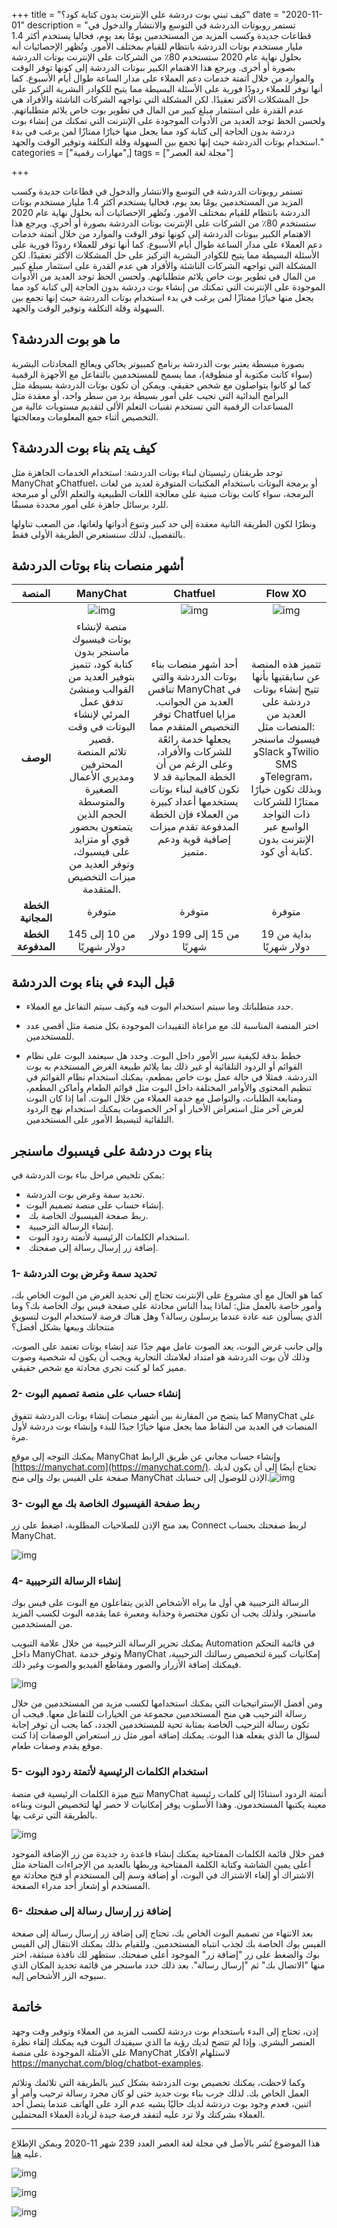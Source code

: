+++
title = "كيف تبني بوت دردشة على الإنترنت بدون كتابة كود؟"
date = "2020-11-01"
description = "تستمر روبوتات الدردشة في التوسع والانتشار والدخول في قطاعات جديدة وكسب المزيد من المستخدمين يومًا بعد يوم، فحاليا يستخدم أكثر 1.4 مليار مستخدم بوتات الدردشة بانتظام للقيام بمختلف الأمور. وتُظهر الإحصائيات أنه بحلول نهاية عام 2020 ستستخدم 80٪ من الشركات على الإنترنت بوتات الدردشة بصورة أو أخرى. ويرجع هذا الاهتمام الكبير ببوتات الدردشة إلى كونها توفر الوقت والموارد من خلال أتمتة خدمات دعم العملاء على مدار الساعة طوال أيام الأسبوع. كما أنها توفر للعملاء ردودًا فورية على الأسئلة البسيطة مما يتيح للكوادر البشرية التركيز على حل المشكلات الأكثر تعقيدًا. لكن المشكلة التي تواجهه الشركات الناشئة والأفراد هي عدم القدرة على استثمار مبلغ كبير من المال في تطوير بوت خاص يلائم متطلباتهم. ولحسن الحظ توجد العديد من الأدوات الموجودة على الإنترنت التي تمكنك من إنشاء بوت دردشة بدون الحاجة إلى كتابة كود مما يجعل منها خيارًا ممتازًا لمن يرغب في بدء استخدام بوتات الدردشة حيث إنها تجمع بين السهولة وقلة التكلفة وتوفير الوقت والجهد."
categories = ["مهارات رقمية",]
tags = ["مجلة لغة العصر"]

+++

تستمر روبوتات الدردشة في التوسع والانتشار والدخول في قطاعات جديدة وكسب المزيد من المستخدمين يومًا بعد يوم، فحاليا يستخدم أكثر 1.4 مليار مستخدم بوتات الدردشة بانتظام للقيام بمختلف الأمور. وتُظهر الإحصائيات أنه بحلول نهاية عام 2020 ستستخدم 80٪ من الشركات على الإنترنت بوتات الدردشة بصورة أو أخرى. ويرجع هذا الاهتمام الكبير ببوتات الدردشة إلى كونها توفر الوقت والموارد من خلال أتمتة خدمات دعم العملاء على مدار الساعة طوال أيام الأسبوع. كما أنها توفر للعملاء ردودًا فورية على الأسئلة البسيطة مما يتيح للكوادر البشرية التركيز على حل المشكلات الأكثر تعقيدًا. لكن المشكلة التي تواجهه الشركات الناشئة والأفراد هي عدم القدرة على استثمار مبلغ كبير من المال في تطوير بوت خاص يلائم متطلباتهم. ولحسن الحظ توجد العديد من الأدوات الموجودة على الإنترنت التي تمكنك من إنشاء بوت دردشة بدون الحاجة إلى كتابة كود مما يجعل منها خيارًا ممتازًا لمن يرغب في بدء استخدام بوتات الدردشة حيث إنها تجمع بين السهولة وقلة التكلفة وتوفير الوقت والجهد.

## ما هو بوت الدردشة؟

بصورة مبسطة يعتبر بوت الدردشة برنامج كمبيوتر يحاكي ويعالج المحادثات البشرية (سواء كانت مكتوبة أو منطوقة)، مما يسمح للمستخدمين بالتفاعل مع الأجهزة الرقمية كما لو كانوا يتواصلون مع شخص حقيقي. ويمكن أن تكون بوتات الدردشة بسيطة مثل البرامج البدائية التي تجيب على أمور بسيطة برد من سطر واحد، أو معقدة مثل المساعدات الرقمية التي تستخدم تقنيات التعلم الألى لتقديم مستويات عالية من التخصيص أثناء جمع المعلومات ومعالجتها.

## كيف يتم بناء بوت الدردشة؟

توجد طريقتان رئيسيتان لبناء بوتات الدردشة: استخدام الخدمات الجاهزة مثل ManyChat وChatfuel، أو برمجة البوتات باستخدام المكتبات المتوفرة لعديد من لغات البرمجة، سواء كانت بوتات مبنية على معالجة اللغات الطبيعية والتعلم الألى أو مبرمجة للرد برسائل جاهزة على أمور محددة مسبقًا.

ونظرًا لكون الطريقة الثانية معقدة إلى حد كبير وتنوع أدواتها ولغاتها، من الصعب تناولها بالتفصيل، لذلك سنستعرض الطريقة الأولى فقط.

## أشهر منصات بناء بوتات الدردشة

|       المنصة       |                                                                                                                                         ManyChat                                                                                                                                          |                                                                                                                                                   Chatfuel                                                                                                                                                   |                                                                                                           Flow XO                                                                                                           |
| :----------------: | :---------------------------------------------------------------------------------------------------------------------------------------------------------------------------------------------------------------------------------------------------------------------------------------: | :----------------------------------------------------------------------------------------------------------------------------------------------------------------------------------------------------------------------------------------------------------------------------------------------------------: | :-------------------------------------------------------------------------------------------------------------------------------------------------------------------------------------------------------------------------: |
|                    |                                                                                                                         ![img](images/ManyChat.png?height=120px)                                                                                                                          |                                                                                                                                   ![img](images/Chatfuel.png?height=120px)                                                                                                                                   |                                                                                           ![img](images/flow-xo.png?height=120px)                                                                                           |
|     **الوصف**      | منصة لإنشاء بوتات فيسبوك ماسنجر بدون كتابة كود، تتميز بتوفير العديد من القوالب ومنشئ تدفق عمل المرئي لإنشاء البوتات في وقت قصير.<br />تلائم المنصة المحترفين ومديري الأعمال الصغيرة والمتوسطة الحجم الذين يتمتعون بحضور قوي أو متزايد على فيسبوك، وتوفر العديد من ميزات التخصيص المتقدمة. | أحد أشهر منصات بناء بوتات الدردشة والتي تنافس ManyChat في العديد من الجوانب. توفر Chatfuel مزايا التخصيص المتقدم مما يجعلها خدمة رائعًة للشركات والأفراد، وعلى الرغم من أن الخطة المجانية قد لا تكون كافية لبناء بوتات يستخدمها أعداد كبيرة من العملاء فإن الخطة المدفوعة تقدم ميزات إضافية قوية ودعم متميز. | تتميز هذه المنصة عن سابقتيها بأنها تتيح إنشاء بوتات دردشة على العديد من المنصات مثل:<br /> فيسبوك ماسنجر وSlack وTwilio SMS وTelegram، وبذلك تكون خيارًا ممتازًا للشركات ذات التواجد الواسع عبر الإنترنت بدون كتابة أي كود. |
| **الخطة المجانية** |                                                                                                                                          متوفرة                                                                                                                                           |                                                                                                                                                    متوفرة                                                                                                                                                    |                                                                                                           متوفرة                                                                                                            |
| **الخطة المدفوعة** |                                                                                                                                من 10 إلى 145 دولار شهريًا                                                                                                                                 |                                                                                                                                          من 15 إلى 199 دولار شهريًا                                                                                                                                          |                                                                                                  بداية من 19 دولار شهريًا                                                                                                   |

## قبل البدء في بناء بوت الدردشة

- حدد متطلباتك وما سيتم استخدام البوت فيه وكيف سيتم التفاعل مع العملاء.

- اختر المنصة المناسبة لك مع مراعاة التقييدات الموجودة بكل منصة مثل أقصى عدد للمستخدمين.

- خطط بدقة لكيفية سير الأمور داخل البوت. وحدد هل سيعتمد البوت على نظام القوائم أو الردود التلقائية أو غير ذلك بما يلائم طبيعة الغرض المستخدم به بوت الدردشة. فمثلا في حالة عمل بوت خاص بمطعم، يمكنك استخدام نظام القوائم في تنظيم المحتوى والأوامر المختلفة داخل البوت مثل قوائم الطعام وأماكن المطعم، ومتابعة الطلبات، والتواصل مع خدمة العملاء من خلال البوت. أما إذا كان البوت لغرض آخر مثل استعراض الأخبار أو آخر الخصومات يمكنك استخدام نهج الردود التلقائية لتبسيط الأمور على المستخدمين.

## بناء بوت دردشة على فيسبوك ماسنجر

يمكن تلخيص مراحل بناء بوت الدردشة في:

- تحديد سمة وغرض بوت الدردشة.
- إنشاء حساب على منصة تصميم البوت.
- ​ ربط صفحة الفيسبوك الخاصة بك.
- ​ إنشاء الرسالة الترحيبية.
- ​ استخدام الكلمات الرئيسية لأتمتة ردود البوت.
- ​ إضافة زر إرسال رسالة إلى صفحتك.

### 1- تحديد سمة وغرض بوت الدردشة

كما هو الحال مع أي مشروع على الإنترنت تحتاج إلى تحديد الغرض من البوت الخاص بك، وأمور خاصة بالعمل مثل: لماذا يبدأ الناس محادثة على صفحة فيس بوك الخاصة بك؟ وما الذي يسألون عنه عادة عندما يرسلون رسالة؟ وهل هناك فرصة لاستخدام البوت لتسويق منتجاتك وبيعها بشكل أفضل؟

وإلى جانب غرض البوت، يعد الصوت عامل مهم جدًا عند إنشاء بوتات تعتمد على الصوت، وذلك لأن بوت الدردشة هو امتداد لعلامتك التجارية ويجب أن يكون له شخصية وصوت مميز كما لو كنت تجري محادثة مع شخص حقيقي.

### 2- إنشاء حساب على منصة تصميم البوت

كما يتضح من المقارنة بين أشهر منصات إنشاء بوتات الدردشة تتفوق ManyChat على المنصات في العديد من النقاط مما يجعل منها خيارًا جيدًا للبدء وإنشاء بوت دردشة لأول مرة.

يمكنك التوجه إلى موقع ManyChat وإنشاء حساب مجاني عن طريق الرابط [https://manychat.com](https://manychat.com/). تحتاج أيضًا إلى أن يكون لديك صفحة على الفيس بوك وإلى منح ManyChat الإذن للوصول إلى حسابك.![img](featured-manychat-1.png)

### 3- ربط صفحة الفيسبوك الخاصة بك مع البوت

بعد منح الإذن للصلاحيات المطلوبة، اضغط على زر Connect لربط صفحتك بحساب ManyChat.

![img](images/manychat-2.png)

### 4- إنشاء الرسالة الترحيبية

الرسالة الترحيبية هي أول ما يراه الأشخاص الذين يتفاعلون مع البوت على فيس بوك ماسنجر، ولذلك يجب أن تكون مختصرة وجذابة ومعبرة عما يقدمه البوت لكسب المزيد من المستخدمين.

يمكنك تحرير الرسالة الترحيبية من خلال علامة التبويب Automation في قائمة التحكم داخل ManyChat. وتوفر خدمة ManyChat إمكانيات كبيرة لتخصيص رسالتك الترحيبية، فيمكنك إضافة الأزرار والصور ومقاطع الفيديو والصوت وغير ذلك.

![img](images/manychat-3.png)

ومن أفضل الإستراتيجيات التي يمكنك استخدامها لكسب مزيد من المستخدمين من خلال رسالة الترحيب هي منح المستخدمين مجموعة من الخيارات للتفاعل معها. فيجب أن تكون رسالة الترحيب الخاصة بمثابة تحية للمستخدمين الجدد، كما يجب أن توفر إجابة لسؤال ما الذي يفعله هذا البوت. يمكنك إضافة أمور مثل زر استعراض الوصفات إذا كنت موقع يقدم وصفات طعام.

### 5- استخدام الكلمات الرئيسية لأتمتة ردود البوت

تتيح ميزة الكلمات الرئيسية في منصة ManyChat أتمتة الردود استنادًا إلى كلمات رئيسية معينة يكتبها المستخدمون. وهذا الأسلوب يوفر إمكانيات لا حصر لها لتخصيص البوت وبناءه بالطريقة التي ترغب بها.

![img](images/manychat-4.png)

فمن خلال قائمة الكلمات المفتاحية يمكنك إنشاء قاعدة رد جديدة من زر الإضافة الموجود أعلى يمين الشاشة وكتابة الكلمة المفتاحية وربطها بالعديد من الإجراءات المتاحة مثل الاشتراك أو إلغاء الاشتراك في البوت، أو إضافة وسم إلى المستخدم أو فتح محادثة مع المستخدم أو إشعار أحد مدراء الصفحة.

### 6- إضافة زر إرسال رسالة إلى صفحتك

بعد الانتهاء من تصميم البوت الخاص بك، تحتاج إلى إضافة زر إرسال رسالة إلى صفحة الفيس بوك الخاصة بك لجذب انتباه المستخدمين. وللقيام بذلك يمكنك الانتقال إلى الفيس بوك والضغط على زر "إضافة زر" الموجود أعلى صفحتك. ستظهر لك نافذة منبثقة، اختر منها "الاتصال بك" ثم "إرسال رسالة". بعد ذلك حدد ماسنجر من قائمة تحديد المكان الذي سيوجه الزر الأشخاص إليه.

## خاتمة

إذن، تحتاج إلى البدء باستخدام بوت دردشة لكسب المزيد من العملاء وتوفير وقت وجهد العنصر البشري. وإذا لم تتضح لديك رؤية ما الذي سيفيدك البوت فيه يمكنك إلقاء نظرة على الأمثلة الموجودة على منصة ManyChat لاستلهام الأفكار https://manychat.com/blog/chatbot-examples.

وكما لاحظت، يمكنك تخصيص بوت الدردشة بشكل كبير بالطريقة التي تلائمك وتلائم العمل الخاص بك. لذلك جرب بناء بوت جديد حتى لو كان مجرد رسالة ترحيب وأمر أو اثنين، فعدم وجود بوت دردشة لديك حاليًا يشبه عدم الرد على الهاتف عندما يتصل أحد العملاء بشركتك ولا ترد عليه لتفقد فرصة جيدة لزيادة العملاء المحتملين.

---

هذا الموضوع نُشر باﻷصل في مجلة لغة العصر العدد 239 شهر 11-2020 ويمكن الإطلاع عليه [هنا](https://drive.google.com/file/d/18pHyhwDTp22NEEDfoZrRyg-Ha3f18wog/view?usp=sharing).

![img](images/239-3.png)

![img](images/239-4.png)

![img](images/239-5.png)

